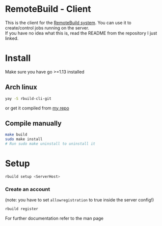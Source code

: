 # RemoteBuild - Client
This is the client for the [RemoteBuild system](https://github.com/JojiiOfficial/Remotebuild). You can use it to create/control jobs running on the server.<br>
If you have no idea what this is, read the README from the repository I just linked.

# Install
Make sure you have go >=1.13 installed

## Arch linux
```bash
yay -S rbuild-cli-git
```

or get it compiled from [my repo](https://repo.jojii.de)

## Compile manually
```bash
make build
sudo make install
# Run sudo make uninstall to uninstall it
```

# Setup
```bash
rbuild setup <ServerHost>
```

### Create an account<br>
(note: you have to set `allowregistration` to true inside the server config!)

```bash
rbuild register
```

For further documentation refer to the man page
